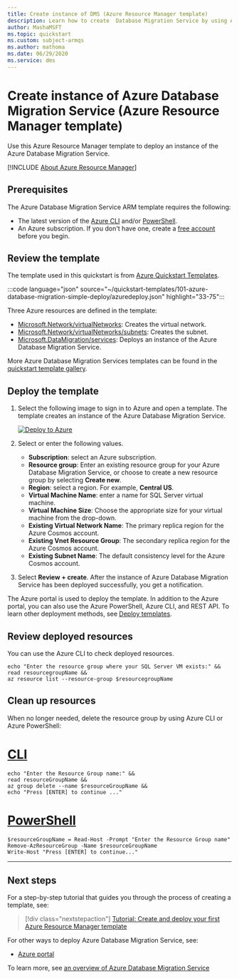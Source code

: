 ```yaml
---
title: Create instance of DMS (Azure Resource Manager template)
description: Learn how to create  Database Migration Service by using Azure Resource Manager template.
author: MashaMSFT
ms.topic: quickstart
ms.custom: subject-armqs
ms.author: mathoma
ms.date: 06/29/2020
ms.service: dms
---
```


# Create instance of Azure Database Migration Service (Azure Resource Manager template)

Use this Azure Resource Manager template to deploy an instance of the Azure Database Migration Service. 

[!INCLUDE [About Azure Resource Manager](../../includes/resource-manager-quickstart-introduction.md)]

## Prerequisites

The Azure Database Migration Service ARM template requires the following: 

- The latest version of the [Azure CLI](/cli/azure/install-azure-cli?view=azure-cli-latest) and/or [PowerShell](/powershell/scripting/install/installing-powershell?view=powershell-7). 
- An Azure subscription. If you don't have one, create a [free account](https://azure.microsoft.com/free/?WT.mc_id=A261C142F) before you begin.

## Review the template

The template used in this quickstart is from [Azure Quickstart Templates](https://azure.microsoft.com/resources/templates/101-azure-database-migration-simple-deploy/).

:::code language="json" source="~/quickstart-templates/101-azure-database-migration-simple-deploy/azuredeploy.json" highlight="33-75":::

Three Azure resources are defined in the template: 

- [Microsoft.Network/virtualNetworks](/azure/templates/microsoft.network/virtualnetworks): Creates the virtual network. 
- [Microsoft.Network/virtualNetworks/subnets](/azure/templates/microsoft.network/virtualnetworks/subnets): Creates the subnet. 
- [Microsoft.DataMigration/services](/azure/templates/microsoft.datamigration/services): Deploys an instance of the Azure Database Migration Service. 

More Azure Database Migration Services templates can be found in the [quickstart template gallery](https://azure.microsoft.com/resources/templates/?resourceType=Microsoft.Datamigration).


## Deploy the template

1. Select the following image to sign in to Azure and open a template. The template creates an instance of the Azure Database Migration Service. 

   [![Deploy to Azure](../media/template-deployments/deploy-to-azure.svg)](https://portal.azure.com/#create/Microsoft.Template/uri/https%3a%2f%2fraw.githubusercontent.com%2fAzure%2fazure-quickstart-templates%2fmaster%2f101-azure-database-migration-simple-deploy%2fazuredeploy.json)

2. Select or enter the following values.

    * **Subscription**: select an Azure subscription.
    * **Resource group**: Enter an existing resource group for your Azure Database Migration Service, or choose to create a new resource group by selecting **Create new**. 
    * **Region**: select a region.  For example, **Central US**.
    * **Virtual Machine Name**: enter a name for SQL Server virtual machine. 
    * **Virtual Machine Size**: Choose the appropriate size for your virtual machine from the drop-down.
    * **Existing Virtual Network Name**: The primary replica region for the Azure Cosmos account.
    * **Existing Vnet Resource Group**: The secondary replica region for the Azure Cosmos account.
    * **Existing Subnet Name**: The default consistency level for the Azure Cosmos account.


3. Select **Review + create**. After the instance of Azure Database Migration Service has been deployed successfully, you get a notification. 


The Azure portal is used to deploy the template. In addition to the Azure portal, you can also use the Azure PowerShell, Azure CLI, and REST API. To learn other deployment methods, see [Deploy templates](../azure-resource-manager/templates/deploy-powershell.md).

## Review deployed resources

You can use the Azure CLI to check deployed resources. 


```azurecli-interactive
echo "Enter the resource group where your SQL Server VM exists:" &&
read resourcegroupName &&
az resource list --resource-group $resourcegroupName 
```


## Clean up resources

When no longer needed, delete the resource group by using Azure CLI or Azure PowerShell:

# [CLI](#tab/CLI)

```azurecli-interactive
echo "Enter the Resource Group name:" &&
read resourceGroupName &&
az group delete --name $resourceGroupName &&
echo "Press [ENTER] to continue ..."
```

# [PowerShell](#tab/PowerShell)

```azurepowershell-interactive
$resourceGroupName = Read-Host -Prompt "Enter the Resource Group name"
Remove-AzResourceGroup -Name $resourceGroupName
Write-Host "Press [ENTER] to continue..."
```

---

## Next steps

For a step-by-step tutorial that guides you through the process of creating a template, see:

> [!div class="nextstepaction"]
> [ Tutorial: Create and deploy your first Azure Resource Manager template](/azure/azure-resource-manager/templates/template-tutorial-create-first-template)

For other ways to deploy Azure Database Migration Service, see: 
- [Azure portal](quickstart-create-data-migration-service-portal.md)

To learn more, see [an overview of Azure Database Migration Service](dms-overview.md)